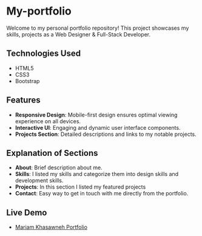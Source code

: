 # My-portfolio
Welcome to my personal portfolio repository! This project showcases my skills, projects as a Web Designer & Full-Stack Developer.


## Technologies Used
- HTML5
- CSS3
- Bootstrap

## Features
- **Responsive Design**: Mobile-first design ensures optimal viewing experience on all devices.
- **Interactive UI**: Engaging and dynamic user interface components.
- **Projects Section**: Detailed descriptions and links to my notable projects.


## Explanation of Sections
- **About**: Brief description about me.
- **Skills**: I listed my skills and  categorize them into design skills and development skills.
- **Projects**: In this section I listed my featured projects
- **Contact**: Easy way to get in touch with me directly from the portfolio.


## Live Demo
- [Mariam Khasawneh Portfolio](https://mariam-khasawneh.github.io/My-portfolio/)

